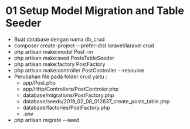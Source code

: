 # 01 Setup Model Migration and Table Seeder

- Buat database dengan nama db_crud
- composer create-project --prefer-dist laravel/laravel crud
- php artisan make:model Post -m
- php artisan make:seed PostsTableSeeder
- php artisan make:factory PostFactory
- php artisan make:controller PostController --resource
- Perubahan file pada folder crud yaitu :
    - app/Post.php
    - app/Http/Controllers/PostControler.php
    - database/migrations/PostFactory.php
    - database/seeds/2019_02_08_012637_create_posts_table.php
    - database/factories/PostFactory.php
    - .env
- php artisan migrate --seed